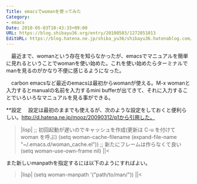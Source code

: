 ```yaml
---
Title: emacsでwomanを使ってみた
Category:
- emacs
Date: 2010-05-03T10:43:33+09:00
URL: https://blog.shibayu36.org/entry/20100503/1272851013
EditURL: https://blog.hatena.ne.jp/shiba_yu36/shibayu36.hatenablog.com/atom/entry/12704591929888039219
---
```


　最近まで、womanという存在を知らなかったが、emacsでマニュアルを簡単に見れるということでwomanを使い始めた。これを使い始めたらターミナルでmanを見るのがかなり不便に感じるようになった。

　carbon emacsなど最近のemacsは最初からwomanが使える。M-x womanと入力するとmanualの名前を入力するmini bufferが出てきて、それに入力することでいろいろなマニュアルを見る事ができる。

**設定
　設定は最初のままでも使えるが、次のような設定をしておくと便利らしい。http://d.hatena.ne.jp/mooz/20090312/p1から引用した。
>|lisp|
;; 初回起動が遅いのでキャッシュを作成(更新は C-u を付けて woman を呼ぶ)
(setq woman-cache-filename (expand-file-name "~/.emacs.d/woman_cache.el"))
;; 新たにフレームは作らなくて良い
(setq woman-use-own-frame nil)
||<

また新しいmanpathを指定するには以下のようにすればよい。

>|lisp|
(setq woman-manpath '("path/to/man/"))
||<
